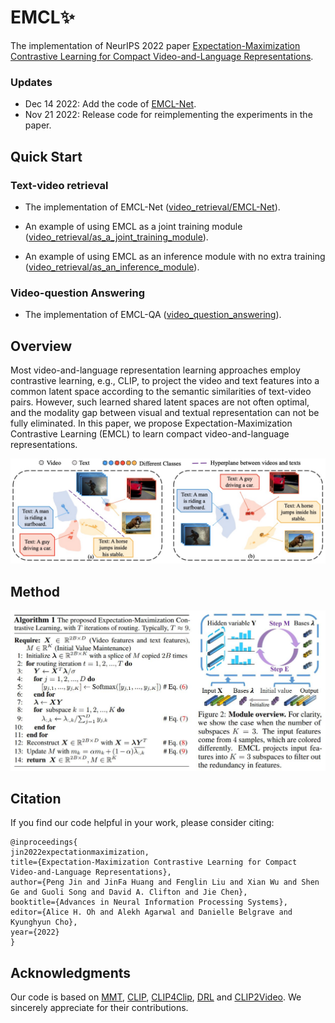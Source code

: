 # EMCL✨
The implementation of NeurIPS 2022 paper [Expectation-Maximization Contrastive Learning for Compact Video-and-Language Representations](https://arxiv.org/pdf/2211.11427.pdf).

### Updates
* Dec 14 2022: Add the code of [EMCL-Net](video_retrieval/EMCL-Net).
* Nov 21 2022: Release code for reimplementing the experiments in the paper.

## Quick Start
### Text-video retrieval
* The implementation of EMCL-Net ([video_retrieval/EMCL-Net]((video_retrieval/EMCL-Net))).

* An example of using EMCL as a joint training module ([video_retrieval/as_a_joint_training_module]((video_retrieval/as_a_joint_training_module))).

* An example of using EMCL as an inference module with no extra training ([video_retrieval/as_an_inference_module]((video_retrieval/as_an_inference_module))).

### Video-question Answering
* The implementation of EMCL-QA ([video_question_answering]((video_question_answering))).

## Overview
Most video-and-language representation learning approaches employ contrastive learning, e.g., CLIP, to project the video and text features into a common latent space according to the semantic similarities of text-video pairs. However, such learned shared latent spaces are not often optimal, and the modality gap between visual and textual representation can not be fully eliminated. In this paper, we propose Expectation-Maximization Contrastive Learning (EMCL) to learn compact video-and-language representations.

![motivation](pic/Modality_gap.png)

## Method
![EMCL](pic/EMCL.png)


## Citation
If you find our code helpful in your work, please consider citing:
```
@inproceedings{
jin2022expectationmaximization,
title={Expectation-Maximization Contrastive Learning for Compact Video-and-Language Representations},
author={Peng Jin and JinFa Huang and Fenglin Liu and Xian Wu and Shen Ge and Guoli Song and David A. Clifton and Jie Chen},
booktitle={Advances in Neural Information Processing Systems},
editor={Alice H. Oh and Alekh Agarwal and Danielle Belgrave and Kyunghyun Cho},
year={2022}
}
```

## Acknowledgments
Our code is based on [MMT](https://github.com/gabeur/mmt), [CLIP](https://github.com/openai/CLIP), [CLIP4Clip](https://github.com/ArrowLuo/CLIP4Clip/), [DRL](https://github.com/foolwood/DRL) and [CLIP2Video](https://github.com/CryhanFang/CLIP2Video). We sincerely appreciate for their contributions.

[def]: motivation.pdf
